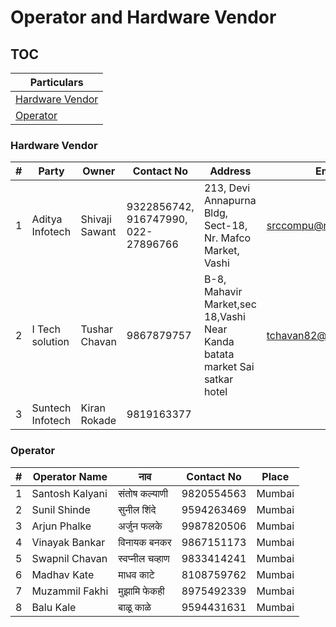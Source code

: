 # Operator and Hardware Vendor

## TOC

| Particulars                         |
| ----------------------------------- |
| [Hardware Vendor](#Hardware-Vendor) |
| [Operator](#Operator)               |

### Hardware Vendor

|  #  | Party            | Owner          | Contact No                          | Address                                                                    | Email                   |
| :-: | ---------------- | -------------- | ----------------------------------- | -------------------------------------------------------------------------- | ----------------------- |
|  1  | Aditya Infotech  | Shivaji Sawant | 9322856742, 916747990, 022-27896766 | 213, Devi Annapurna Bldg, Sect-18, Nr. Mafco Market, Vashi                 | srccompu@rediffmail.com |
|  2  | I Tech solution  | Tushar Chavan  | 9867879757                          | B-8, Mahavir Market,sec 18,Vashi Near Kanda batata market Sai satkar hotel | tchavan82@yahoo.in      |
|  3  | Suntech Infotech | Kiran Rokade   | 9819163377                          |                                                                            |                         |

### Operator

|  #  | Operator Name   | नाव             | Contact No | Place  |
| :-: | --------------- | --------------- | ---------- | ------ |
|  1  | Santosh Kalyani | संतोष कल्याणी   | 9820554563 | Mumbai |
|  2  | Sunil Shinde    | सुनील शिंदे     | 9594263469 | Mumbai |
|  3  | Arjun Phalke    | अर्जुन फलके     | 9987820506 | Mumbai |
|  4  | Vinayak Bankar  | विनायक बनकर     | 9867151173 | Mumbai |
|  5  | Swapnil Chavan  | स्वप्नील चव्हाण | 9833414241 | Mumbai |
|  6  | Madhav Kate     | माधव काटे       | 8108759762 | Mumbai |
|  7  | Muzammil Fakhi  | मुझामि फेकही    | 8975492339 | Mumbai |
|  8  | Balu Kale       | बाळू काळे       | 9594431631 | Mumbai |
